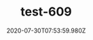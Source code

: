 ---
title: test-609
date: 2020-07-30T07:53:59.980Z
banner_subcontent: asdfsf
category: Guides & Toolkits
focus: Support for leaders, colleagues and staff
role: HR professional
organisation_size: Micro (<10 employees)
industry: IT & Telecommunications
content: Lorem ipsum dolor sit amet, consectetur adipiscing elit, sed do eiusmod tempor incididunt ut labore et dolore magna aliqua. Ut enim ad minim veniam, quis nostrud exercitation ullamco laboris nisi ut aliquip ex ea commodo consequat. Duis aute irure dolor in reprehenderit in voluptate velit esse cillum dolore eu fugiat nulla pariatur. Excepteur sint occaecat cupidatat non proident, sunt in culpa qui officia deserunt mollit anim id est laborum.
---